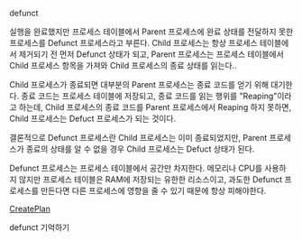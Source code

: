 defunct 

실행을 완료했지만 프로세스 테이블에서 Parent 프로세스에 완료 상태를 전달하지 못한 프로세스를 Defunct 프로세스라고 부른다.
Child 프로세스는 항상 프로세스 테이블에서 제거되기 전 먼저 Defunct 상태가 되고,
Parent 프로세스는 프로세스 테이블에서 Child 프로세스 항목을 가져와 Child 프로세스의 종료 상태를 읽는다..

Child 프로세스가 종료되면 대부분의 Parent 프로세스는 종료 코드를 얻기 위해 대기한다.
종료 코드는 프로세스 테이블에 저장되고, 종료 코드를 읽는 행위를 "Reaping"이라고 하는데,
Child 프로세스의 종료 코드를 Parent 프로세스에서 Reaping 하지 못하면, Child 프로세스는 Defuct 프로세스가 되는 것이다. 

결론적으로 Defunct 프로세스란 Child 프로세스는 이미 종료되었지만,
Parent 프로세스가 종료의 상태를 알 수 없을 경우 Child 프로세스는 Defuct 상태가 된다.

Defunct 프로세스는 프로세스 테이블에서 공간만 차지한다.
메모리나 CPU를 사용하지 않지만 프로세스 테이블은 RAM에 저장되는 유한한 리소스이고,
과도한 Defunct 프로세스를 만든다면 다른 프로세스에 영향을 줄 수 있기 때문에 항상 피해야한다.

[CreatePlan](./asset/zombie1.png)

defunct 기억하기
